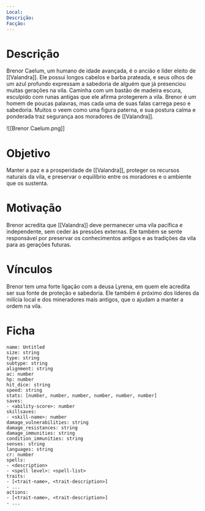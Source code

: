 ```yaml
---
Local: 
Descrição: 
Facção:
---
```




# Descrição

Brenor Caelum, um humano de idade avançada, é o ancião e líder eleito de [[Valandra]]. Ele possui longos cabelos e barba prateada, e seus olhos de um azul profundo expressam a sabedoria de alguém que já presenciou muitas gerações na vila. Caminha com um bastão de madeira escura, esculpido com runas antigas que ele afirma protegerem a vila. Brenor é um homem de poucas palavras, mas cada uma de suas falas carrega peso e sabedoria. Muitos o veem como uma figura paterna, e sua postura calma e ponderada traz segurança aos moradores de [[Valandra]].

![[Brenor Caelum.png]]
# Objetivo

Manter a paz e a prosperidade de [[Valandra]], proteger os recursos naturais da vila, e preservar o equilíbrio entre os moradores e o ambiente que os sustenta.
# Motivação

Brenor acredita que [[Valandra]] deve permanecer uma vila pacífica e independente, sem ceder às pressões externas. Ele também se sente responsável por preservar os conhecimentos antigos e as tradições da vila para as gerações futuras.
# Vínculos

Brenor tem uma forte ligação com a deusa Lyrena, em quem ele acredita ser sua fonte de proteção e sabedoria. Ele também é próximo dos líderes da milícia local e dos mineradores mais antigos, que o ajudam a manter a ordem na vila.
# Ficha

```statblock  
name: Untitled  
size: string  
type: string  
subtype: string  
alignment: string  
ac: number  
hp: number  
hit_dice: string  
speed: string  
stats: [number, number, number, number, number, number]    
saves:  
- <ability-score>: number  
skillsaves:  
- <skill-name>: number  
damage_vulnerabilities: string  
damage_resistances: string  
damage_immunities: string  
condition_immunities: string  
senses: string  
languages: string  
cr: number  
spells:  
- <description>  
- <spell level>: <spell-list>  
traits:  
- [<trait-name>, <trait-description>]  
- ...  
actions:  
- [<trait-name>, <trait-description>]  
- ...  
```
